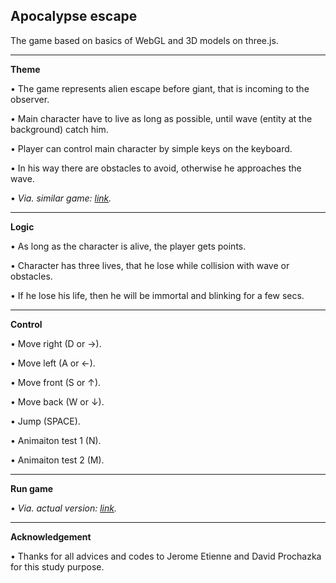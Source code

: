 ## Apocalypse escape
The game based on basics of WebGL and 3D models on three.js. 

---

**Theme**

• The game represents alien escape before giant, that is incoming to the observer.

• Main character have to live as long as possible, until wave (entity at the background) catch him.

• Player can control main character by simple keys on the keyboard.

• In his way there are obstacles to avoid, otherwise he approaches the wave.

• *Via. similar game: [link](https://vimeo.com/62941354).*

---

**Logic**

• As long as the character is alive, the player gets points.

• Character has three lives, that he lose while collision with wave or obstacles.

• If he lose his life, then he will be immortal and blinking for a few secs.

---

**Control**

• Move right (D or →).

• Move left (A or ←).

• Move front (S or ↑).

• Move back (W or ↓).

• Jump (SPACE).

• Animaiton test 1 (N).

• Animaiton test 2 (M).

---

**Run game**

• *Via. actual version: [link](https://akela.mendelu.cz/~xkubist1/).*

---
**Acknowledgement**

• Thanks for all advices and codes to Jerome Etienne and David Prochazka for this study purpose.